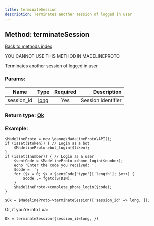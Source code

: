 ```yaml
---
title: terminateSession
description: Terminates another session of logged in user
---
```

## Method: terminateSession  
[Back to methods index](index.md)


YOU CANNOT USE THIS METHOD IN MADELINEPROTO


Terminates another session of logged in user

### Params:

| Name     |    Type       | Required | Description |
|----------|:-------------:|:--------:|------------:|
|session\_id|[long](../types/long.md) | Yes|Session identifier|


### Return type: [Ok](../types/Ok.md)

### Example:


```
$MadelineProto = new \danog\MadelineProto\API();
if (isset($token)) { // Login as a bot
    $MadelineProto->bot_login($token);
}
if (isset($number)) { // Login as a user
    $sentCode = $MadelineProto->phone_login($number);
    echo 'Enter the code you received: ';
    $code = '';
    for ($x = 0; $x < $sentCode['type']['length']; $x++) {
        $code .= fgetc(STDIN);
    }
    $MadelineProto->complete_phone_login($code);
}

$Ok = $MadelineProto->terminateSession(['session_id' => long, ]);
```

Or, if you're into Lua:

```
Ok = terminateSession({session_id=long, })
```


